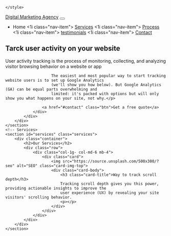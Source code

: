     </style>
</head>

<body>
    <!-- Header -->
    <nav class="navbar navbar-expand-1g navbar-dark fixed-top">
        <div class="container">
            <a class="navbar-brand" href="#">Digital Marketing Agency</a>
            <button class="navbar-toggler" type="button" data-toggle="collapse" data-target="#navbarNav">
                <span class="navbar-toggler-icon"></span>
            </button>
            <div class="collapse navbar-collapse" id="navbarNav">
                <ul class="navbar-nav ml-auto">
                    <li class="nav-item active>
                        <a class="nav-link" href="#banner">Home</a>
                    </1i>
                    <1i class="nav-item">
                        <a class="nav-link" href="#services">Services</a>
                    </1i>
                    <1i class="nav-item">
                        <a class="nav-link" href="#process">Process</a>
                    </li>
                    <1i class="nav-item">
                        <a class="nav-link" href="#testimonials">testimonials</a>
                    </1i>
                    <1i class="nav-item">
                        <a class="nav-link" href="#contact">Contact</a>
                    </1i>
                </ul>
            </div>
        </div>
    </nav>
    <!-- Banner -->
    <section id="banner" class="banner">
        <div class="container">
            <div class="row">
                <div class="col-1g-8 mx auto">
                    <h1>Tarck user activity on your website</h1>
                    <p>User activity tracking is the process of monitoring, collecting, and analyzing visitor browsing 
                        behavior on a website or app

                        The easiest and most popular way to start tracking website users is to set up Google Analytics
                        (we'll show you how below). But Google Analytics (GA) can be equal parts overwhelming and 
                        limited: it's packed with options but will only show you what happens on your site, not why.</p>

                    <a href="#contact" class="btn">Get a free quote</a>
                </div>
            </div>
        </div>
    </section>
    <!-- Services>
    <section id="services" class="services">
        <div class="container">
            <h2>Our Services</h2>
            <div class="row">
                <div class="col-1g- col-md-6 mb-4">
                    <div class="card">
                        <img src="https://source.unsplash.com/500x300/?seo" alt="SEO" class="card-img-top">
                        <div class="card-body">
                            <h3 class="card-title">Way to track scroll depth</h3>
                            Tracking scroll depth gives you this power, providing actionable insights to improve the
                            user experience (UX) by revealing your site visitors' scrolling behavior.
                            <p></p>
                        </div>
                    </div>
                </div>
            </div>
        </div>
    </section>
</body>

</html>
